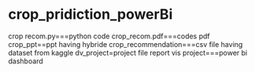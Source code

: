 # crop_pridiction_powerBi
crop recom.py===python code
crop_recom.pdf===codes pdf
crop_ppt==ppt having hybride
crop_recommendation===csv file having dataset from kaggle
dv_project=project file report
vis project===power bi dashboard
